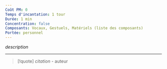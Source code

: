 ```yaml
---
Coût PM: 0
Temps d'incantation: 1 tour
Durée: 1 min
Concentration: false
Composants: Vocaux, Gestuels, Matériels (liste des composants)
Portée: personnel
---
```

*description*

---
>[!quote]
>*citation*
>\- auteur

